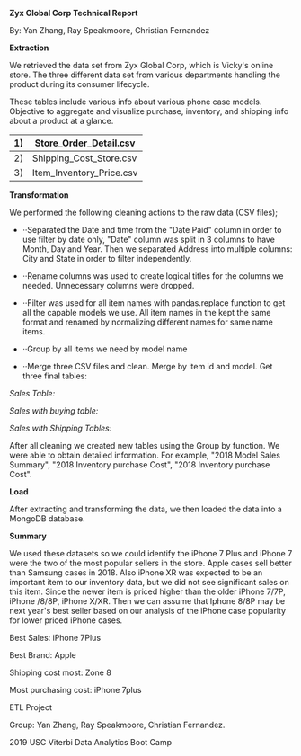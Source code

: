**Zyx Global Corp Technical Report**

By: Yan Zhang, Ray Speakmoore, Christian Fernandez

**Extraction**

We retrieved the data set from Zyx Global Corp, which is Vicky&#39;s online store. The three different data set from various departments handling the product during its consumer lifecycle.

These tables include various info about various phone case models. Objective to aggregate and visualize purchase, inventory, and shipping info about a product at a glance.

| 1) | Store\_Order\_Detail.csv |
| --- | --- |
| 2) | Shipping\_Cost\_Store.csv |
| 3) | Item\_Inventory\_Price.csv |

**Transformation**

We performed the following cleaning actions to the raw data (CSV files);

- ··Separated the Date and time from the &quot;Date Paid&quot; column in order to use filter by date only, &quot;Date&quot; column was split in 3 columns to have Month, Day and Year. Then we separated Address into multiple columns: City and State in order to filter independently.

- ··Rename columns was used to create logical titles for the columns we needed. Unnecessary columns were dropped.

- ··Filter was used for all item names with pandas.replace function to get all the capable models we use.  All item names in the kept the same format and renamed by normalizing different names for same name items.

- ··Group by all items we need by model name

- ··Merge three CSV files and clean. Merge by item id and model. Get three final tables:

_Sales Table:_

_Sales with buying table:_

_Sales with Shipping Tables:_

After all cleaning we created new tables using the Group by function. We were able to obtain detailed information. For example, &quot;2018 Model Sales Summary&quot;, &quot;2018 Inventory purchase Cost&quot;, &quot;2018 Inventory purchase Cost&quot;.

**Load**

After extracting and transforming the data, we then loaded the data into a MongoDB database.

**Summary**

We used these datasets so we could identify the iPhone 7 Plus and iPhone 7 were the two of the most popular sellers in the store. Apple cases sell better than Samsung cases in 2018. Also iPhone XR was expected to be an important item to our inventory data, but we did not see significant sales on this item. Since the newer item is priced higher than the older iPhone 7/7P, iPhone /8/8P, iPhone X/XR. Then we can assume that Iphone 8/8P may be next year&#39;s best seller based on our analysis of the iPhone case popularity for lower priced iPhone cases.

Best Sales: iPhone 7Plus

Best Brand: Apple

Shipping cost most: Zone 8

Most purchasing cost: iPhone 7plus

ETL Project

Group: Yan Zhang, Ray Speakmoore, Christian Fernandez.

2019 USC Viterbi Data Analytics Boot Camp
